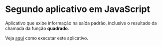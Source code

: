 # Segundo aplicativo em JavaScript
Aplicativo que exibe informação na saída padrão, 
inclusive o resultado da chamada da função **quadrado**.

Veja [aqui](https://asciinema.org/a/161533) como executar este aplicativo. 